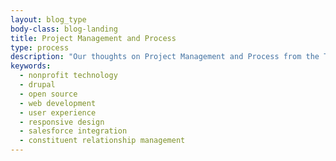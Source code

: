 ```yaml
---
layout: blog_type
body-class: blog-landing
title: Project Management and Process
type: process
description: "Our thoughts on Project Management and Process from the ThinkShout blog."
keywords:
  - nonprofit technology
  - drupal
  - open source
  - web development
  - user experience
  - responsive design
  - salesforce integration
  - constituent relationship management
---
```

